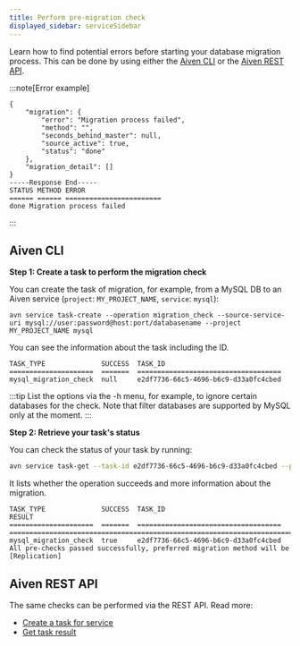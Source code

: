 ```yaml
---
title: Perform pre-migration check
displayed_sidebar: serviceSidebar
---
```


Learn how to find potential errors before starting your database migration process. This can be done by using either the [Aiven CLI](https://github.com/aiven/aiven-client) or the [Aiven REST API](https://api.aiven.io/doc/#section/Introduction).

:::note[Error example]

```text
{
    "migration": {
        "error": "Migration process failed",
        "method": "",
        "seconds_behind_master": null,
        "source_active": true,
        "status": "done"
    },
    "migration_detail": []
}
-----Response End-----
STATUS METHOD ERROR
====== ====== ========================
done Migration process failed
```

:::

## Aiven CLI

**Step 1: Create a task to perform the migration check**

You can create the task of migration, for example, from a MySQL DB to an
Aiven service (`project`: `MY_PROJECT_NAME`, `service`: `mysql`):

```shell
avn service task-create --operation migration_check --source-service-uri mysql://user:password@host:port/databasename --project MY_PROJECT_NAME mysql
```

You can see the information about the task including the ID.

```shell
TASK_TYPE              SUCCESS  TASK_ID
=====================  =======  ====================================
mysql_migration_check  null     e2df7736-66c5-4696-b6c9-d33a0fc4cbed
```

:::tip
List the options via the -h menu, for example, to
ignore certain databases for the check. Note that filter
databases are supported by MySQL only at the moment.
:::

**Step 2: Retrieve your task's status**

You can check the status of your task by running:

```bash
avn service task-get --task-id e2df7736-66c5-4696-b6c9-d33a0fc4cbed --project MY_PROJECT_NAME mysql
```

It lists whether the operation succeeds and more information about the migration.

```text
TASK_TYPE              SUCCESS  TASK_ID                               RESULT
=====================  =======  ====================================  ====================================================================================
mysql_migration_check  true     e2df7736-66c5-4696-b6c9-d33a0fc4cbed  All pre-checks passed successfully, preferred migration method will be [Replication]
```

## Aiven REST API

The same checks can be performed via the REST API. Read more:

-   [Create a task for service](https://api.aiven.io/doc/#operation/ServiceTaskCreate)
-   [Get task result](https://api.aiven.io/doc/#operation/ServiceTaskGet)
